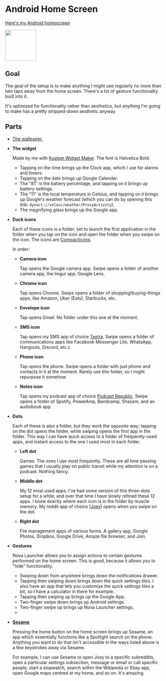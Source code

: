 # Android Home Screen

[Here's my Android homescreen](https://i.imgur.com/nevVV8d.png)

<img src="https://i.imgur.com/nevVV8d.png" width="100">

## Goal

The goal of the setup is to make anything I might use regularly no more than two taps away from the home screen. There's a lot of gesture functionality built into it.

It's optimized for functionality rather than aesthetics, but anything I'm going to make has a pretty stripped-down aesthetic anyway.

## Parts

* [The wallpaper.](https://i.imgur.com/6mDQLAb.png)

* **The widget**

	Made by me with [Kustom Widget Maker](https://play.google.com/store/apps/details?id=org.kustom.widget). The font is Helvetica Bold.

	* Tapping on the time brings up the Clock app, which I use for alarms and timers.
	* Tapping on the date brings up Google Calendar.
	* The "81" is the battery percentage, and tapping on it brings up battery settings.
	* The "11" is the local temperature in Celsius, and tapping on it brings up Google's weather forecast (which you can do by opening this link: `dynact://velour/weather/ProxyActivity`).
	* The magnifying glass brings up the Google app.

* **Dock icons**

	Each of these icons is a folder, set to launch the first application in the folder when you tap on the icon and open the folder when you swipe on the icon. The icons are [Compacticons](https://www.deviantart.com/tatosxl/art/Compacticons-HD-for-Android-586892801). 

 	In order:

	* **Camera icon** 

		Tap opens the Google camera app. Swipe opens a folder of another camera app, the Imgur app, Google Lens. 
	* **Chrome icon**

		Tap opens Chrome. Swipe opens a folder of shopping/buying-things apps, like Amazon, Uber (Eats), Starbucks, etc. 
	* **Envelope icon**

		Tap opens Gmail. No folder under this one at the moment. 
	* **SMS icon**

		Tap opens my SMS app of choice [Textra](https://play.google.com/store/apps/details?id=com.textra). Swipe opens a folder of communications apps like Facebook Messenger Lite, WhatsApp, Hangouts, Discord, etc.).
	* **Phone icon**

		Tap opens the phone. Swipe opens a folder with just phone and contacts in it at the moment. Rarely use this folder, so I might repurpose it somehow. 
	* **Notes icon**

		Tap opens my podcast app of choice [Podcast Republic](https://play.google.com/store/apps/details?id=com.itunestoppodcastplayer.app). Swipe opens a folder of Spotify, PowerAmp, Bandcamp, Shazam, and an audiobook app.
* **Dots** 

 	Each of these is also a folder, but they work the opposite way; tapping on the dot opens the folder, while swiping opens the first app in the folder. This way I can have quick access to a folder of frequently-used apps, and instant access to the one I used most in each folder.

	* **Left dot**

		Games. The ones I use most frequently. These are all time passing games that I usually play on public transit while my attention is on a podcast. Nothing fancy. 
	* **Middle dot**

		My 12 most used apps. I've had some version of this three-dots setup for a while, and over that time I have slowly refined these 12 apps. I know exactly where each icon is in the folder by muscle memory. My reddit app of choice ([Joey](https://play.google.com/store/apps/details?id=o.o.joey)) opens when you swipe on the dot. 
	* **Right dot**

		File management apps of various forms. A gallery app, Google Photos, Dropbox, Google Drive, Amaze file browser, and Join. 
* **Gestures**

 	Nova Launcher allows you to assign actions to certain gestures performed on the home screen. This is good, because it allows you to "hide" functionality. 

	* Swiping down from anywhere brings down the notifications drawer. 
	* Tapping then swiping down brings down the quick settings tiles. I also have an app that lets you customize the quick settings tiles a bit, so I have a calculator in there for example. 
	* Tapping then swiping up brings up the Google App. 
	* Two-finger swipe down brings up Android settings. 
	* Two-finger swipe up brings up Nova Launcher settings.
	*  
* **[Sesame](https://play.google.com/store/apps/details?id=ninja.sesame.app.edge)**

	Pressing the home button on the home screen brings up Sesame, an app which essentially functions like a Spotlight search on the phone. Anything you want to do that isn't accessible in the ways listed above is a few keystrokes away via Sesame. 

	For example, I can use Sesame to open Joey to a specific subreddits, open a particular settings subsection, message or email or call specific people, start a stopwatch, search within the Wikipedia or Ebay app, open Google maps centred at my home, and so on. It's amazing.
